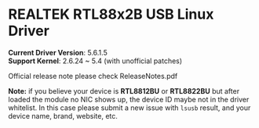 # REALTEK RTL88x2B USB Linux Driver  
**Current Driver Version**: 5.6.1.5  
**Support Kernel**: 2.6.24 ~ 5.4 (with unofficial patches)  

Official release note please check ReleaseNotes.pdf  

**Note:** if you believe your device is **RTL8812BU** or **RTL8822BU** but after loaded the module no NIC shows up, the device ID maybe not in the driver whitelist. In this case please submit a new issue with `lsusb` result, and your device name, brand, website, etc.

